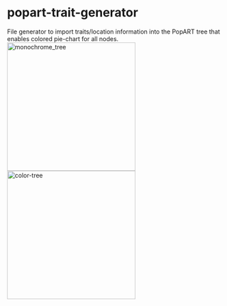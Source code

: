 # popart-trait-generator
File generator to import traits/location information into the PopART tree
that enables colored pie-chart for all nodes.
<img width="300" alt="monochrome_tree" src="https://user-images.githubusercontent.com/90582976/156342056-647a8f33-5a7e-4b0d-b4b8-febfdc74c150.png">
<img width="300" alt="color-tree" src="https://user-images.githubusercontent.com/90582976/156342112-88c60661-db20-48fd-8218-0e958694d051.png">
